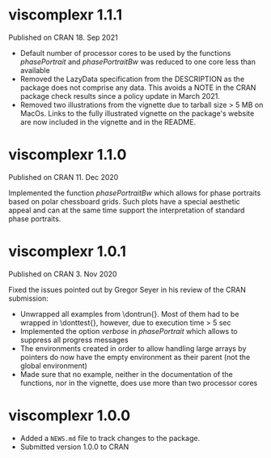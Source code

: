 # viscomplexr 1.1.1

Published on CRAN 18. Sep 2021

* Default number of processor cores to be used by the functions 
  *phasePortrait* and *phasePortraitBw* was reduced to one core less than 
  available
* Removed the LazyData specification from the DESCRIPTION as the package
  does not comprise any data. This avoids a NOTE in the CRAN package check
  results since a policy update in March 2021.
* Removed two illustrations from the vignette due to tarball size > 5 MB on 
  MacOs. Links to the fully illustrated vignette on the package's website are 
  now included in the vignette and in the README.


# viscomplexr 1.1.0

Published on CRAN 11. Dec 2020

Implemented the function *phasePortraitBw* which allows for phase portraits 
based on polar chessboard grids. Such plots have a special aesthetic appeal and 
can at the same time support the interpretation of standard phase portraits.

# viscomplexr 1.0.1

Published on CRAN 3. Nov 2020

Fixed the issues pointed out by Gregor Seyer in his review of the CRAN 
submission:

* Unwrapped all examples from \\dontrun{}. Most of them had to be wrapped in 
  \\donttest{}, however, due to execution time > 5 sec
* Implemented the option *verbose* in *phasePortrait* which allows to suppress 
  all progress messages
* The environments created in order to allow handling large arrays by pointers 
  do now have the empty environment as their parent (not the global environment)
* Made sure that no example, neither in the documentation of the functions, nor 
  in the vignette, does use more than two processor cores

# viscomplexr 1.0.0

* Added a `NEWS.md` file to track changes to the package.
* Submitted version 1.0.0 to CRAN
